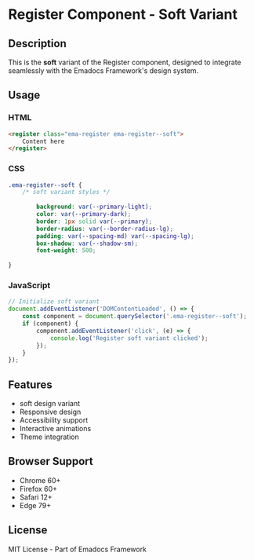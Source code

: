# Register Component - Soft Variant

## Description
This is the **soft** variant of the Register component, designed to integrate seamlessly with the Emadocs Framework's design system.

## Usage

### HTML
```html
<register class="ema-register ema-register--soft">
    Content here
</register>
```

### CSS
```css
.ema-register--soft {
    /* soft variant styles */
    
        background: var(--primary-light);
        color: var(--primary-dark);
        border: 1px solid var(--primary);
        border-radius: var(--border-radius-lg);
        padding: var(--spacing-md) var(--spacing-lg);
        box-shadow: var(--shadow-sm);
        font-weight: 500;
    
}
```

### JavaScript
```javascript
// Initialize soft variant
document.addEventListener('DOMContentLoaded', () => {
    const component = document.querySelector('.ema-register--soft');
    if (component) {
        component.addEventListener('click', (e) => {
            console.log('Register soft variant clicked');
        });
    }
});
```

## Features
- soft design variant
- Responsive design
- Accessibility support
- Interactive animations
- Theme integration

## Browser Support
- Chrome 60+
- Firefox 60+
- Safari 12+
- Edge 79+

## License
MIT License - Part of Emadocs Framework
